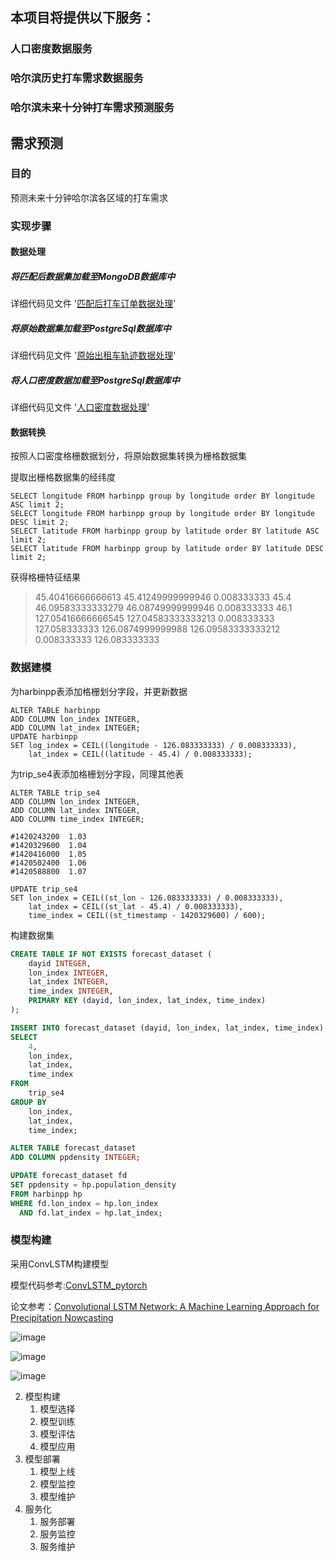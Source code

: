 
## 本项目将提供以下服务：
### 人口密度数据服务

### 哈尔滨历史打车需求数据服务

### 哈尔滨未来十分钟打车需求预测服务

## 需求预测

### 目的
预测未来十分钟哈尔滨各区域的打车需求

### 实现步骤
#### 数据处理
##### 将匹配后数据集加载至MongoDB数据库中
详细代码见文件 '[匹配后打车订单数据处理](dataset_script/mached_trips_load_to_mongodb.ipynb)'
##### 将原始数据集加载至PostgreSql数据库中
详细代码见文件 '[原始出租车轨迹数据处理](dataset_script/origin_trips_load_to_postgresql.ipynb)'
##### 将人口密度数据加载至PostgreSql数据库中
详细代码见文件 '[人口密度数据处理](dataset_script/harbin_population_density_to_pg.ipynb)'

#### 数据转换
按照人口密度格栅数据划分，将原始数据集转换为栅格数据集

提取出栅格数据集的经纬度
```
SELECT longitude FROM harbinpp group by longitude order BY longitude ASC limit 2;
SELECT longitude FROM harbinpp group by longitude order BY longitude DESC limit 2;
SELECT latitude FROM harbinpp group by latitude order BY latitude ASC limit 2;
SELECT latitude FROM harbinpp group by latitude order BY latitude DESC limit 2;
```
获得格栅特征结果
> 45.40416666666613  45.41249999999946  0.008333333 45.4 
46.09583333333279  46.08749999999946  0.008333333 46.1
127.05416666666545 127.04583333333213 0.008333333 127.058333333
126.0874999999988  126.09583333333212 0.008333333 126.083333333
### 数据建模

为harbinpp表添加格栅划分字段，并更新数据
```
ALTER TABLE harbinpp
ADD COLUMN lon_index INTEGER,
ADD COLUMN lat_index INTEGER;
UPDATE harbinpp
SET log_index = CEIL((longitude - 126.083333333) / 0.008333333),
    lat_index = CEIL((latitude - 45.4) / 0.008333333);
```
为trip_se4表添加格栅划分字段，同理其他表
```
ALTER TABLE trip_se4
ADD COLUMN lon_index INTEGER,
ADD COLUMN lat_index INTEGER,
ADD COLUMN time_index INTEGER;

#1420243200  1.03
#1420329600  1.04
#1420416000  1.05
#1420502400  1.06
#1420588800  1.07

UPDATE trip_se4
SET lon_index = CEIL((st_lon - 126.083333333) / 0.008333333),
    lat_index = CEIL((st_lat - 45.4) / 0.008333333),
    time_index = CEIL((st_timestamp - 1420329600) / 600);

```

构建数据集
```SQL
CREATE TABLE IF NOT EXISTS forecast_dataset (
    dayid INTEGER,
    lon_index INTEGER,
    lat_index INTEGER,
    time_index INTEGER,
    PRIMARY KEY (dayid, lon_index, lat_index, time_index)
);

INSERT INTO forecast_dataset (dayid, lon_index, lat_index, time_index)
SELECT 
    4,  
    lon_index, 
    lat_index, 
    time_index
FROM 
    trip_se4
GROUP BY 
    lon_index, 
    lat_index, 
    time_index;

ALTER TABLE forecast_dataset
ADD COLUMN ppdensity INTEGER;

UPDATE forecast_dataset fd
SET ppdensity = hp.population_density
FROM harbinpp hp
WHERE fd.lon_index = hp.lon_index
  AND fd.lat_index = hp.lat_index;
```


### 模型构建

采用ConvLSTM构建模型

模型代码参考:[ConvLSTM_pytorch](https://github.com/ndrplz/ConvLSTM_pytorch)

论文参考：[Convolutional LSTM Network: A Machine Learning
Approach for Precipitation Nowcasting](https://arxiv.org/abs/1506.04214)

![image](https://github.com/user-attachments/assets/8818dee0-a77c-47c9-ac99-94c279574089)


![image](https://github.com/user-attachments/assets/f3262011-9db8-4b81-8ec3-a87bd4242ed2)


![image](https://github.com/user-attachments/assets/43db9399-508a-4de8-8300-0f87354ea982)


2. 模型构建
    1. 模型选择
    2. 模型训练
    3. 模型评估
    3. 模型应用
3. 模型部署
    1. 模型上线
    2. 模型监控
    3. 模型维护
4. 服务化
    1. 服务部署
    2. 服务监控
    3. 服务维护
